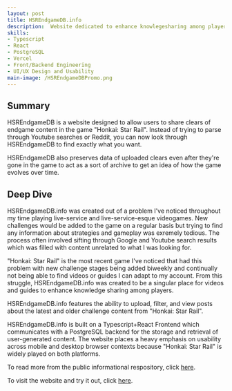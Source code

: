 ```yaml
---
layout: post
title: HSREndgameDB.info
description:  Website dedicated to enhance knowlegesharing among players of the game "Honkai Star Rail"
skills: 
- Typescript
- React
- PostgreSQL
- Vercel
- Front/Backend Engineering
- UI/UX Design and Usability
main-image: /HSREndgameDBPromo.png
---
```

## Summary

HSREndgameDB is a website designed to allow users to share clears of endgame content in the game "Honkai: Star Rail". Instead of trying to parse through Youtube searches or Reddit, you can now look through HSREndgameDB to find exactly what you want.

HSREndgameDB also preserves data of uploaded clears even after they're gone in the game to act as a sort of archive to get an idea of how the game evolves over time.

## Deep Dive

HSREndgameDB.info was created out of a problem I've noticed throughout my time playing live-service and live-service-esque videogames. New challenges would be added to the game on a regular basis but trying to find any information about strategies and gameplay was exremely tedious. The process often involved sifting through Google and Youtube search results which was filled with content unrelated to what I was looking for.

"Honkai: Star Rail" is the most recent game I've noticed that had this problem with new challenge stages being added biweekly and continually not being able to find videos or guides I can adapt to my account. From this struggle, HSREndgameDB.info was created to be a singular place for videos and guides to enhance knowledge sharing among players.

HSREndgameDB.info features the ability to upload, filter, and view posts about the latest and older challenge content from "Honkai: Star Rail".

HSREndgameDB.info is built on a Typescript+React Frontend which communicates with a PostgreSQL backend for the storage and retrieval of user-generated content. The website places a heavy emphasis on usability across mobile and desktop browser contexts because "Honkai: Star Rail" is widely played on both platforms.

To read more from the public informational respository, click [here](https://github.com/jayfuku/HSREndgameDB-Public).

To visit the website and try it out, click [here](https://www.hsrendgamedb.info/).
